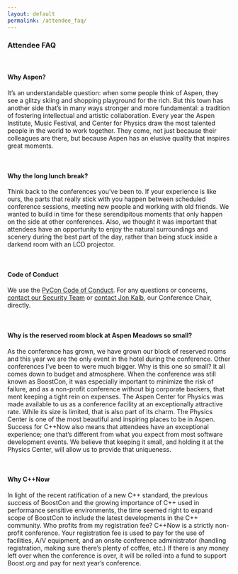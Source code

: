 ```yaml
---
layout: default
permalink: /attendee_faq/
---
```


### Attendee FAQ
<br />

#### Why Aspen?
It’s an understandable question: when some people think of Aspen, they see a glitzy skiing and shopping playground for the rich. But this town has another side that’s in many ways stronger and more fundamental: a tradition of fostering intellectual and artistic collaboration. Every year the Aspen Institute, Music Festival, and Center for Physics draw the most talented people in the world to work together. They come, not just because their colleagues are there, but because Aspen has an elusive quality that inspires great moments.
  

<br />

#### Why the long lunch break?
Think back to the conferences you’ve been to. If your experience is like ours, the parts that really stick with you happen between scheduled conference sessions, meeting new people and working with old friends. We wanted to build in time for these serendipitous moments that only happen on the side at other conferences. Also, we thought it was important that attendees have an opportunity to enjoy the natural surroundings and scenery during the best part of the day, rather than being stuck inside a darkend room with an LCD projector.
  

<br />

#### Code of Conduct
We use the [PyCon Code of Conduct](https://us.pycon.org/2016/about/code-of-conduct/). For any questions or concerns, [contact our Security Team](mailto:security@cppnow.org) or [contact Jon Kalb](mailto:jon@cppnow.org), our Conference Chair, directly.


<br />

#### Why is the reserved room block at Aspen Meadows so small?
As the conference has grown, we have grown our block of reserved rooms and this year we are the only event in the hotel during the conference.
Other conferences I’ve been to were much bigger. Why is this one so small?
It all comes down to budget and atmosphere. When the conference was still known as BoostCon, it was especially important to minimize the risk of failure, and as a non-profit conference without big corporate backers, that ment keeping a tight rein on expenses. The Aspen Center for Physics was made available to us as a conference facility at an exceptionally attractive rate. While its size is limited, that is also part of its charm. The Physics Center is one of the most beautiful and inspiring places to be in Aspen. Success for C++Now also means that attendees have an exceptional experience; one that’s different from what you expect from most software development events. We believe that keeping it small, and holding it at the Physics Center, will allow us to provide that uniqueness.
  

<br />

#### Why C++Now
In light of the recent ratification of a new C++ standard, the previous success of BoostCon and the growing importance of C++ used in performance sensitive environments, the time seemed right to expand scope of BoostCon to include the latest developments in the C++ community.
Who profits from my registration fee?
C++Now is a strictly non-profit conference. Your registration fee is used to pay for the use of facilities, A/V equipment, and an onsite conference administrator (handling registration, making sure there’s plenty of coffee, etc.) If there is any money left over when the conference is over, it will be rolled into a fund to support Boost.org and pay for next year’s conference.


<br />

